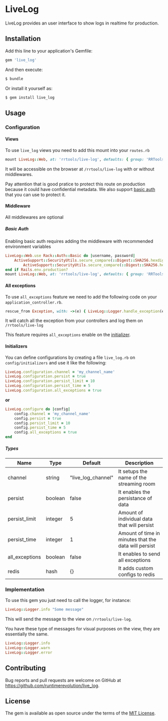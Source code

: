 # LiveLog
LiveLog provides an user interface to show logs in realtime for production.

## Installation
Add this line to your application's Gemfile:

```ruby
gem 'live_log'
```

And then execute:
```bash
$ bundle
```

Or install it yourself as:
```bash
$ gem install live_log
```

## Usage

### Configuration
#### Views
To use `live_log` views you need to add this mount into your `routes.rb`

```ruby
mount LiveLog::Web, at: 'rrtools/live-log', defaults: { group: 'RRTools' }
```

It will be accessible on the browser at `/rrtools/live-log` with or without middlewares.

Pay attention that is good pratice to protect this route on production because it could have confidential metadata. We also support [basic auth](#basic-auth) that you can use to protect it.

#### Middleware
All middlewares are optional
##### Basic Auth

Enabling basic auth requires adding the middleware with recommended environment variables

```ruby
LiveLog::Web.use Rack::Auth::Basic do |username, password|
    ActiveSupport::SecurityUtils.secure_compare(::Digest::SHA256.hexdigest(username), ::Digest::SHA256.hexdigest(ENV['LIVELOG_USERNAME'])) &
        ActiveSupport::SecurityUtils.secure_compare(::Digest::SHA256.hexdigest(password), ::Digest::SHA256.hexdigest(ENV['LIVELOG_PASSWORD']))
end if Rails.env.production?
mount LiveLog::Web, at: 'rrtools/live-log', defaults: { group: 'RRTools' }
```

#### All exceptions

To use `all_exceptions` feature we need to add the following code on your `application_controller.rb`.

```ruby
rescue_from Exception, with: ->(e) { LiveLog::Logger.handle_exception(e) }
```

It will catch all the exception from your controllers and log them on `/rrtools/live-log`

This feature requires `all_exceptions` enable on the [initializer](#initializers).
#### Initializers
You can define configurations by creating a file `live_log.rb` on `config/initializers` and use it like the following:

```ruby
LiveLog.configuration.channel = 'my_channel_name'
LiveLog.configuration.persist = true
LiveLog.configuration.persist_limit = 10
LiveLog.configuration.persist_time = 5
LiveLog.configuration.all_exceptions = true
```

**or**

```ruby
LiveLog.configure do |config|
    config.channel = 'my_channel_name'
    config.persist = true
    config.persist_limit = 10
    config.persist_time = 5
    config.all_exceptions = true
end
```

##### Types

| Name  |  Type | Default  | Description  |
|---|---|---|---|
|channel|string|"live_log_channel"|It setups the name of the streaming room|
|persist|boolean|false|It enables the persistance of data|
|persist_limit|integer|5|Amount of individual data that will persist|
|persist_time|integer|1|Amount of time in minutes that the data will persist|
|all_exceptions|boolean|false|It enables to send all exceptions|
|redis|hash|{}|It adds custom configs to redis|

### Implementation

To use this gem you just need to call the logger, for instance:

```ruby
LiveLog::Logger.info "Some message"
```

This will send the message to the view on `/rrtools/live-log`.

You have these type of messages for visual purposes on the view, they are essentially the same.

```ruby
LiveLog::Logger.info
LiveLog::Logger.warn
LiveLog::Logger.error
```

## Contributing
Bug reports and pull requests are welcome on GitHub at https://github.com/runtimerevolution/live_log.

## License
The gem is available as open source under the terms of the [MIT License](https://opensource.org/licenses/MIT).
